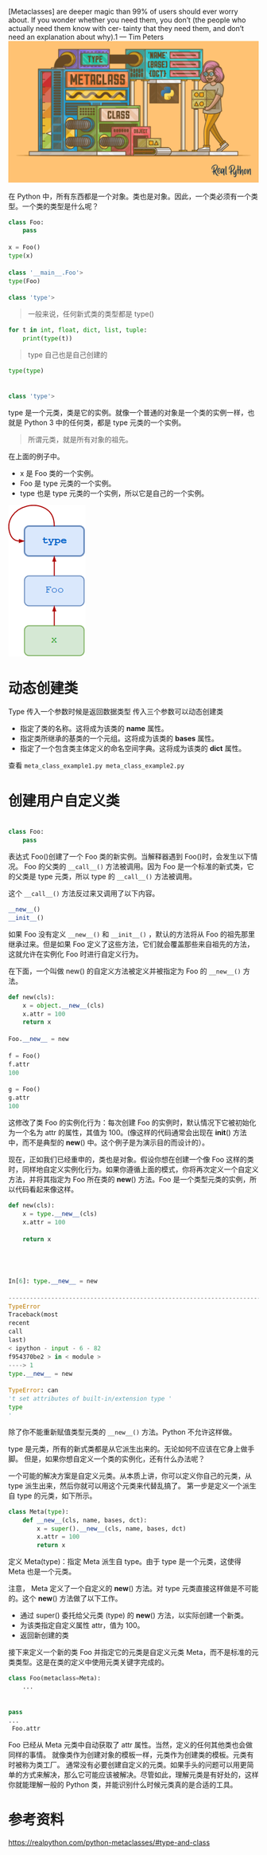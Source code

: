 [Metaclasses] are deeper magic than 99% of users should ever worry about. If you wonder whether you need them, you
don’t (the people who actually need them know with cer‐ tainty that they need them, and don’t need an explanation about
why).1 — Tim Peters
![avatar](Python-Metaclasses_Watermarked.png)

在 Python 中，所有东西都是一个对象。类也是对象。因此，一个类必须有一个类型。一个类的类型是什么呢？

```python
class Foo:
    pass

x = Foo()
type(x)

class '__main__.Foo'>
type(Foo)

class 'type'>
```

> 一般来说，任何新式类的类型都是 type()

```python
for t in int, float, dict, list, tuple:
    print(type(t))
```

> type 自己也是自己创建的

```python
type(type)


class 'type'>
```

type 是一个元类，类是它的实例。就像一个普通的对象是一个类的实例一样，也就是 Python 3 中的任何类，都是 type 元类的一个实例。

> 所谓元类，就是所有对象的祖先。

在上面的例子中。

- x 是 Foo 类的一个实例。
- Foo 是 type 元类的一个实例。
- type 也是 type 元类的一个实例，所以它是自己的一个实例。

![avatar](class-chain.png)

# 动态创建类

Type 传入一个参数时候是返回数据类型 传入三个参数可以动态创建类

- <name> 指定了类的名称。这将成为该类的 **name** 属性。
- <bases> 指定类所继承的基类的一个元组。这将成为该类的 **bases** 属性。
- <dct>指定了一个包含类主体定义的命名空间字典。这将成为该类的 **dict** 属性。

查看
`meta_class_example1.py meta_class_example2.py`

# 创建用户自定义类

```python

class Foo:
    pass
```

表达式 Foo()创建了一个 Foo 类的新实例。当解释器遇到 Foo()时，会发生以下情况。 Foo 的父类的 `__call__()` 方法被调用。因为 Foo 是一个标准的新式类，它的父类是 type 元类，所以 type
的 `__call__()` 方法被调用。

这个 `__call__()` 方法反过来又调用了以下内容。

```python
__new__()
__init__()
```

如果 Foo 没有定义 `__new__()` 和 `__init__()` ，默认的方法将从 Foo 的祖先那里继承过来。但是如果 Foo 定义了这些方法，它们就会覆盖那些来自祖先的方法，这就允许在实例化 Foo 时进行自定义行为。

在下面，一个叫做 new() 的自定义方法被定义并被指定为 Foo 的 `__new__()` 方法。

```python
def new(cls):
    x = object.__new__(cls)
    x.attr = 100
    return x

Foo.__new__ = new

f = Foo()
f.attr
100

g = Foo()
g.attr
100
```

这修改了类 Foo 的实例化行为：每次创建 Foo 的实例时，默认情况下它被初始化为一个名为 attr 的属性，其值为 100。(像这样的代码通常会出现在 **init**() 方法中，而不是典型的 **new**()
中。这个例子是为演示目的而设计的）。

现在，正如我们已经重申的，类也是对象。假设你想在创建一个像 Foo 这样的类时，同样地自定义实例化行为。如果你遵循上面的模式，你将再次定义一个自定义方法，并将其指定为 Foo 所在类的 **new**()
方法。Foo 是一个类型元类的实例，所以代码看起来像这样。

```python
def new(cls):
    x = type.__new__(cls)
    x.attr = 100

    return x




In[6]: type.__new__ = new

---------------------------------------------------------------------------
TypeError
Traceback(most
recent
call
last)
< ipython - input - 6 - 82
f954370be2 > in < module >
----> 1
type.__new__ = new

TypeError: can
't set attributes of built-in/extension type '
type
'
```

除了你不能重新赋值类型元类的 `__new__()` 方法。Python 不允许这样做。

type 是元类，所有的新式类都是从它派生出来的。无论如何不应该在它身上做手脚。 但是，如果你想自定义一个类的实例化，还有什么办法呢？

一个可能的解决方案是自定义元类。从本质上讲，你可以定义你自己的元类，从 type 派生出来，然后你就可以用这个元类来代替乱搞了。 第一步是定义一个派生自 type 的元类，如下所示。

```python
class Meta(type):
    def __new__(cls, name, bases, dct):
        x = super().__new__(cls, name, bases, dct)
        x.attr = 100
        return x
```

定义 Meta(type)：指定 Meta 派生自 type。由于 type 是一个元类，这使得 Meta 也是一个元类。

注意， Meta 定义了一个自定义的 **new**() 方法。对 type 元类直接这样做是不可能的。这个 **new**() 方法做了以下工作。

- 通过 super() 委托给父元类 (type) 的 **new**() 方法，以实际创建一个新类。
- 为该类指定自定义属性 attr，值为 100。
- 返回新创建的类

接下来定义一个新的类 Foo 并指定它的元类是自定义元类 Meta，而不是标准的元类类型。这是在类的定义中使用元类关键字完成的。

```python
class Foo(metaclass=Meta):
    ...


pass
...
 Foo.attr
```

Foo 已经从 Meta 元类中自动获取了 attr 属性。当然，定义的任何其他类也会做同样的事情。 就像类作为创建对象的模板一样，元类作为创建类的模板。元类有时被称为类工厂。
通常没有必要创建自定义的元类。如果手头的问题可以用更简单的方式来解决，那么它可能应该被解决。尽管如此，理解元类是有好处的，这样你就能理解一般的 Python 类，并能识别什么时候元类真的是合适的工具。

# 参考资料

https://realpython.com/python-metaclasses/#type-and-class
